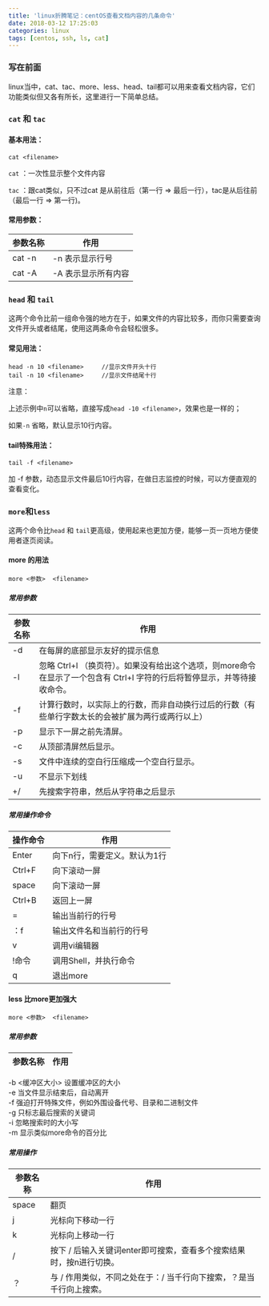 ```yaml
---
title: 'linux折腾笔记：centOS查看文档内容的几条命令'
date: 2018-03-12 17:25:03
categories: linux
tags: [centos, ssh, ls, cat] 
---
```


### 写在前面

linux当中，cat、tac、more、less、head、tail都可以用来查看文档内容，它们功能类似但又各有所长，这里进行一下简单总结。

### `cat` 和 `tac`

#### 基本用法：

```
cat <filename>
```

`cat` ：一次性显示整个文件内容

`tac` ：跟cat类似，只不过cat 是从前往后（第一行 => 最后一行），tac是从后往前（最后一行 => 第一行)。

<!--more-->

#### 常用参数：

参数名称 | 作用
---|---
cat -n <filename> |  -n 表示显示行号
cat -A <filename>|   -A 表示显示所有内容


### `head` 和 `tail`

这两个命令比前一组命令强的地方在于，如果文件的内容比较多，而你只需要查询文件开头或者结尾，使用这两条命令会轻松很多。

#### 常见用法：

```
head -n 10 <filename>     //显示文件开头十行
tail -n 10 <filename>     //显示文件结尾十行
```
注意：

上述示例中`n`可以省略，直接写成`head -10 <filename>`，效果也是一样的；

如果`-n` 省略，默认显示10行内容。

#### tail特殊用法：

```
tail -f <filename>
```

加 -f 参数，动态显示文件最后10行内容，在做日志监控的时候，可以方便直观的查看变化。

### `more`和`less`

这两个命令比`head` 和 `tail`更高级，使用起来也更加方便，能够一页一页地方便使用者逐页阅读。

#### more 的用法

```
more <参数>  <filename>
```

##### 常用参数

参数名称 | 作用
---|---
-d  |  在每屏的底部显示友好的提示信息  
     -l   | 忽略 Ctrl+l （换页符）。如果没有给出这个选项，则more命令在显示了一个包含有 Ctrl+l 字符的行后将暂停显示，并等待接收命令。  
     -f    | 计算行数时，以实际上的行数，而非自动换行过后的行数（有些单行字数太长的会被扩展为两行或两行以上）  
     -p  |   显示下一屏之前先清屏。  
     -c    |从顶部清屏然后显示。  
     -s    |文件中连续的空白行压缩成一个空白行显示。  
     -u    |不显示下划线  
     +/    |先搜索字符串，然后从字符串之后显示  

##### 常用操作命令

操作命令 | 作用
---|---
Enter    |向下n行，需要定义。默认为1行  
Ctrl+F   |向下滚动一屏  
space  | 向下滚动一屏  
Ctrl+B  | 返回上一屏  
=       | 输出当前行的行号  
：f     | 输出文件名和当前行的行号  
v       | 调用vi编辑器  
!命令  |  调用Shell，并执行命令   
q      |  退出more  

#### less  比more更加强大

```
more <参数>  <filename>
```

##### 常用参数

参数名称 | 作用
---|---
-b <缓冲区大小> 设置缓冲区的大小  
-e  当文件显示结束后，自动离开  
-f  强迫打开特殊文件，例如外围设备代号、目录和二进制文件  
-g  只标志最后搜索的关键词  
-i  忽略搜索时的大小写  
-m  显示类似more命令的百分比 

##### 常用操作

参数名称 | 作用
---|---
space | 翻页
j | 光标向下移动一行
k |  光标向上移动一行
/ | 按下 / 后输入关键词enter即可搜索，查看多个搜索结果时，按n进行切换。
？| 与 / 作用类似，不同之处在于：/ 当千行向下搜索，？是当千行向上搜索。
 




